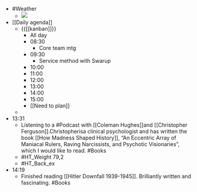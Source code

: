 - #Weather
    - ![](https://firebasestorage.googleapis.com/v0/b/firescript-577a2.appspot.com/o/imgs%2Fapp%2FDavidsroam%2FzcjbE0oT3z.png?alt=media&token=6e0f2c9f-b088-4e01-878a-a39385ad6243)
- [[Daily agenda]]
    - {{[[kanban]]}}
        - All day
        - 08:30
            - Core team mtg
        - 09:30
            - Service method with Swarup
        - 10:00
        - 11:00
        - 12:00
        - 13:00
        - 14:00
        - 15:00
        - [[Need to plan]]
    - 
- 13:31
    - Listening to a #Podcast with [[Coleman Hughes]]and [[Christopher Ferguson]].Christopherisa clinical psychologist and has written the book [[How Madness Shaped History]], “An Eccentric Array of Maniacal Rulers, Raving Narcissists, and Psychotic Visionaries”, which I would like to read. #Books
    - #HT_Weight 79,2
    - #HT_Back_ex
- 14:19
    - Finished reading [[Hitler Downfall 1939-1945]]. Brilliantly written and fascinating. #Books
